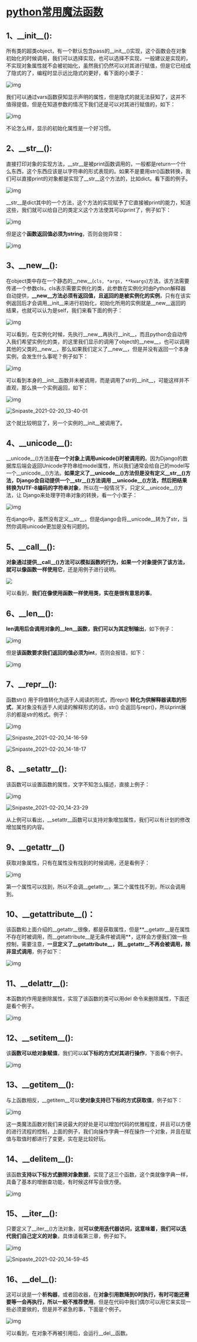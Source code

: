 # [python常用魔法函数](https://www.cnblogs.com/small-office/p/9337297.html)

## 1、\_\_init\_\_():

所有类的超类object，有一个默认包含pass的\_\_init__()实现，这个函数会在对象初始化的时候调用，我们可以选择实现，也可以选择不实现，一般建议是实现的，不实现对象属性就不会被初始化，虽然我们仍然可以对其进行赋值，但是它已经成了隐式的了，编程时显示远比隐式的更好，看下面的小栗子：

![img](https://images2018.cnblogs.com/blog/1365566/201807/1365566-20180720134922664-1163893342.png)

 

 

我们可以通过vars函数获知显示声明的属性，但是隐式的就无法获知了，这并不值得提倡，但是在知道参数的情况下我们还是可以对其进行赋值的，如下：

![img](https://images2018.cnblogs.com/blog/1365566/201807/1365566-20180720134950858-505777909.png)

 

不论怎么样，显示的初始化属性是一个好习惯。

## 2、\_\_str\_\_():

直接打印对象的实现方法，\_\_str\_\_是被print函数调用的，一般都是return一个什么东西，这个东西应该是以字符串的形式表现的。如果不是要用str()函数转换，我们可以直接print的对象都是实现了\__str__这个方法的，比如dict。看下面的例子。

![img](https://images2018.cnblogs.com/blog/1365566/201807/1365566-20180720135032851-1348422206.png)

 

 

\_\_str\_\_是dict其中的一个方法，这个方法的实现赋予了它直接被print的能力，知道这些，我们就可以给自己的类定义这个方法使其可以print了，例子如下：

![img](https://images2018.cnblogs.com/blog/1365566/201807/1365566-20180720135050414-686464843.png)

 

 

但是这个**函数返回值必须为string**，否则会抛异常：

![img](https://images2018.cnblogs.com/blog/1365566/201807/1365566-20180720135108906-1500374836.png)

 

 

## 3、\_\_new\_\_():

在object类中存在一个静态的\_\_new\_\_(`cls, *args, **kwargs`)方法，该方法需要传递一个参数cls，cls表示需要实例化的类，此参数在实例化时由Python解释器自动提供，**\_\_new\_\_方法必须有返回值，且返回的是被实例化的实例**，只有在该实例返回后才会调用\_\_init\_\_来进行初始化，初始化所用的实例就是\_\_new\_\_返回的结果，也就可以认为是self，我们来看下面的例子：

![img](https://images2018.cnblogs.com/blog/1365566/201807/1365566-20180720135121998-144971867.png)

 

 

可以看到，在实例化时候，先执行\_\_new\_\_再执行\_\_init\_\_，而且python会自动传入我们希望实例化的类，的这里我们显示的调用了object的\_\_new\_\_，也可以调用其他的父类的\_\_new\_\_，那么如果我们定义了\_\_new\_\_，但是并没有返回一个本身实例，会发生什么事呢？例子如下：

![img](https://images2018.cnblogs.com/blog/1365566/201807/1365566-20180720135133224-1772059509.png)

 

 

可以看到本身的\_\_init\_\_函数并未被调用，而是调用了str的\_\_init\_\_，可能这样并不直观，那么换一个实例返回，如下：

![img](https://images2018.cnblogs.com/blog/1365566/201807/1365566-20180720135146221-377736095.png)

 

 ![Snipaste_2021-02-20_13-40-01](.\images\Snipaste_2021-02-20_13-40-01.png)

这个就比较明显了，另一个实例的\_\_init\_\_被调用了。

## 4、\_\_unicode\_\_():

\_\_unicode\_\_()方法是**在一个对象上调用unicode()时被调用的**。因为Django的数据库后端会返回Unicode字符串给model属性，所以我们通常会给自己的model写一个\_\_unicode\_\_()方法。**如果定义了\_\_unicode\_\_()方法但是没有定义\_\_str\_\_()方法，Django会自动提供一个\_\_str\_\_()方法调用 \_\_unicode\_\_()方法，然后把结果转换为UTF-8编码的字符串对象**，所以在一般情况下，只定义\_\_unicode\_\_()方法，让 Django来处理字符串对象的转换，看一个小栗子：

![img](https://images2018.cnblogs.com/blog/1365566/201807/1365566-20180720135223100-1024556924.png)

 

在django中，虽然没有定义\_\_str\_\_，但是django会将\_\_unicode\_\_转为了str，当然你调用unicode更加是没有问题的。

## 5、\_\_call\_\_():

**对象通过提供\_\_call\_\_()方法可以模拟函数的行为，如果一个对象提供了该方法，就可以像函数一样使用它**，还是用例子进行说明。

![](https://images2018.cnblogs.com/blog/1365566/201807/1365566-20180720135408034-134570949.png)

 

 

可以看到，**我们在像使用函数一样使用类，实在是很有意思的事**。

## 6、\_\_len\_\_():

**len调用后会调用对象的\_\_len\_\_函数，我们可以为其定制输出**，如下例子：

![img](https://images2018.cnblogs.com/blog/1365566/201807/1365566-20180720135419964-315615857.png)

 

 

但是**该函数要求我们返回的值必须为int**，否则会报错，如下：

![img](https://images2018.cnblogs.com/blog/1365566/201807/1365566-20180720135432278-856652499.png)

 

 

## 7、\_\_repr\_\_():

函数str() 用于将值转化为适于人阅读的形式，而repr() **转化为供解释器读取的形式**，某对象没有适于人阅读的解释形式的话，str() 会返回与repr()，所以print展示的都是str的格式。例子：

![img](https://images2018.cnblogs.com/blog/1365566/201807/1365566-20180720135739029-801505823.png)

 

 ![Snipaste_2021-02-20_14-16-59](.\images\Snipaste_2021-02-20_14-16-59.png)

![Snipaste_2021-02-20_14-18-17](.\images\Snipaste_2021-02-20_14-18-17.png)

## 8、\_\_setattr\_\_():

该函数可以设置函数的属性，文字不知怎么描述，直接上例子：

![img](https://images2018.cnblogs.com/blog/1365566/201807/1365566-20180720135749190-147475221.png)

 

 ![Snipaste_2021-02-20_14-23-29](.\images\Snipaste_2021-02-20_14-23-29.png)

从上例可以看出，\_\_setattr\_\_函数可以支持对象增加属性，我们可以有计划的修改增加属性的内容。

## 9、\_\_getattr\_\_()

获取对象属性，只有在属性没有找到的时候调用，还是看例子：

![img](https://images2018.cnblogs.com/blog/1365566/201807/1365566-20180720135619200-2000547139.png)

 

第一个属性可以找到，所以不会调\_\_getattr\_\_，第二个属性找不到，所以会调用到。

## 10、\_\_getattribute\_\_()：

  该函数和上面介绍的\_\_getattr\_\_很像，都是获取属性，但是**\_\_getattr\_\_是在属性不存在时被调用，而\_\_getattribute\_\_是无条件被调用**，这样会方便我们做一些控制，需要注意，**一旦定义了\_\_getattribute\_\_，则\_\_getattr\_\_不再会被调用，除非显式调用**，例子如下：

![img](https://images2018.cnblogs.com/blog/1365566/201807/1365566-20180720135835921-1076248945.png)

 

## 11、\_\_delattr\_\_():

本函数的作用是删除属性，实现了该函数的类可以用del 命令来删除属性，下面还是看个例子。

![img](https://images2018.cnblogs.com/blog/1365566/201807/1365566-20180720135903379-927397263.png)

 

## 12、\_\_setitem\_\_():

该**函数可以给对象赋值**，我们可以**以下标的方式对其进行操作**，下面看个例子。

![img](https://images2018.cnblogs.com/blog/1365566/201807/1365566-20180720135923454-1059871096.png)

 

## 13、\_\_getitem\_\_():

与上函数相反，\_\_getitem\_\_可以**使对象支持已下标的方式获取值**，例子如下：

![img](https://images2018.cnblogs.com/blog/1365566/201807/1365566-20180720135951195-1537688272.png)

 

这一类魔法函数对我们来说最大的好处是可以增加代码的优雅程度，并且可以方便的进行流程的控制，上面的例子，我们向操作字典一样在操作一个对象，并且在赋值与取值时都进行了变更，实在是比较好玩。

## 14、\_\_delitem\_\_():

  该函数**支持以下标方式删除对象数据**，实现了这三个函数，这个类就像字典一样，具备了基本的增删查功能，有时候这样写会很方便。

![img](https://images2018.cnblogs.com/blog/1365566/201807/1365566-20180720140012527-531074201.png)

 

## 15、\_\_iter\_\_():

只要定义了\_\_iter\_\_()方法对象，就**可以使用迭代器访问，这意味着，我们可以迭代我们自己定义的对象**，具体请看第三章，例子如下。

![img](https://images2018.cnblogs.com/blog/1365566/201807/1365566-20180720140035542-116550977.png)

 

![Snipaste_2021-02-20_14-59-45](.\images\Snipaste_2021-02-20_14-59-45.png)

## 16、\_\_del\_\_():

这可以说是一个**析构器**，或者回收器，在**对象引用数降到0时执行，有时可能还需要等一会再执行，所以一般不推荐使用**，但是在代码中我们偶尔可以用它来实现一些必须要做的，但是并不紧急的事，下面是个例子。

![img](https://images2018.cnblogs.com/blog/1365566/201807/1365566-20180720140057911-649322787.png)

 

可以看到，在对象不再被引用后，会运行\_\_del\_\_函数。